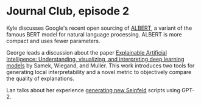 # Journal Club, episode 2

Kyle discusses Google's recent open sourcing of [ALBERT](https://www.infoq.com/news/2020/01/google-albert-ai-nlp/), a variant of the famous BERT model for natural language processing.  ALBERT is more compact and uses fewer parameters.

George leads a discussion about the paper [Explainable Artificial Intelligence: Understanding, visualizing, and interpreting deep learning models](https://arxiv.org/abs/1708.08296) by Samek, Wiegand, and Muller. This work introduces two tools for generating local interpretability and a novel metric to objectively compare the quality of explanations.

Lan talks about her experience [generating new Seinfeld](https://dataskeptic.com/blog/2020/nlp/gpt2-seinfield) scripts using GPT-2.
